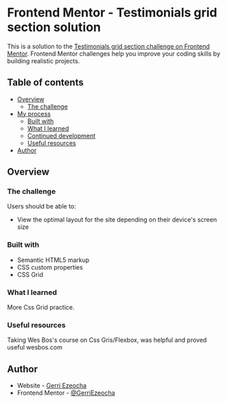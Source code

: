 # Frontend Mentor - Testimonials grid section solution

This is a solution to the [Testimonials grid section challenge on Frontend Mentor](https://www.frontendmentor.io/challenges/testimonials-grid-section-Nnw6J7Un7). Frontend Mentor challenges help you improve your coding skills by building realistic projects. 

## Table of contents

- [Overview](#overview)
  - [The challenge](#the-challenge)
- [My process](#my-process)
  - [Built with](#built-with)
  - [What I learned](#what-i-learned)
  - [Continued development](#continued-development)
  - [Useful resources](#useful-resources)
- [Author](#author)

## Overview

### The challenge

Users should be able to:

- View the optimal layout for the site depending on their device's screen size


### Built with

- Semantic HTML5 markup
- CSS custom properties
- CSS Grid

### What I learned
More Css Grid practice.



### Useful resources

Taking Wes Bos's course on Css Gris/Flexbox, was helpful and proved useful
wesbos.com

## Author

- Website - [Gerri Ezeocha](https://www.your-site.com)
- Frontend Mentor - [@GerriEzeocha](https://www.frontendmentor.io/profile/GerriEzeocha)


